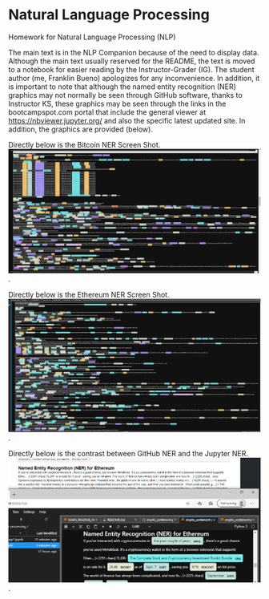 # Natural Language Processing

Homework for Natural Language Processing (NLP)


The main text is in the NLP Companion because of the need to display data. Although the main text usually reserved for the README, the text is moved to a notebook for easier reading by the Instructor-Grader (IG). The student author (me, Franklin Bueno) apologizes for any inconvenience. In addition, it is important to note that although the named entity recognition (NER) graphics may not normally be seen through GitHub software, thanks to Instructor KS, these graphics may be seen through the links in the bootcampspot.com portal that include the general viewer at https://nbviewer.jupyter.org/ and also the specific latest updated site. In addition, the graphics are provided (below).

Directly below is the Bitcoin NER Screen Shot.
![Bitcoin NER Screen Shot](graphics/bitcoin_NER_graphic.PNG). 

Directly below is the Ethereum NER Screen Shot.
![Ethereum NER Screen Shot](graphics/ethereum_NER_graphic.PNG).

Directly below is the contrast between GitHub NER and the Jupyter NER.
![Discrepancy](graphics/github_slip.PNG).

